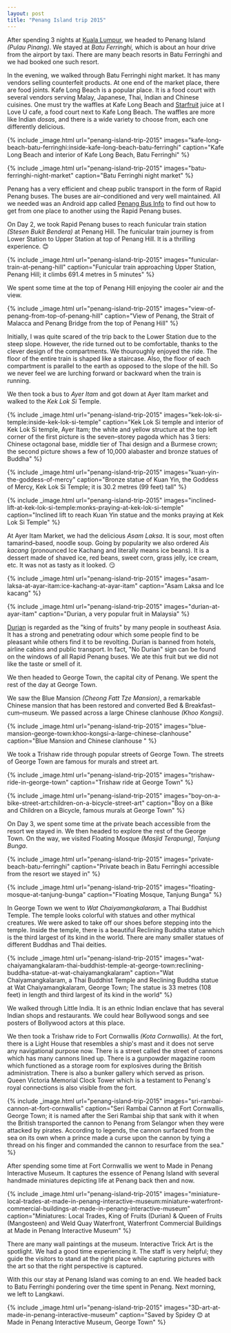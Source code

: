 ```yaml
---
layout: post
title: "Penang Island trip 2015"
---
```


After spending 3 nights at [Kuala Lumpur][KL], we headed to Penang
Island *(Pulau Pinang)*. We stayed at *Batu Ferringhi,* which is about
an hour drive from the airport by taxi. There are many beach resorts in
Batu Ferringhi and we had booked one such resort.

[KL]: {{site.url}}/blog/kuala-lumpur-trip-2015/

In the evening, we walked through Batu Ferringhi night market. It has
many vendors selling counterfeit products. At one end of the market
place, there are food joints. Kafe Long Beach is a popular place. It is
a food court with several vendors serving Malay, Japanese, Thai, Indian
and Chinese cuisines. One must try the waffles at Kafe Long Beach and
[Starfruit][SF] juice at I Love U cafe, a food court next to Kafe Long
Beach. The waffles are more like Indian *dosas*, and there is a wide
variety to choose from, each one differently delicious.

[SF]: https://en.wikipedia.org/wiki/Carambola

{% include _image.html url="penang-island-trip-2015" images="kafe-long-beach-batu-ferringhi:inside-kafe-long-beach-batu-ferringhi" caption="Kafe Long Beach and interior of Kafe Long Beach, Batu Ferringhi" %}

{% include _image.html url="penang-island-trip-2015" images="batu-ferringhi-night-market" caption="Batu Ferringhi night market" %}

Penang has a very efficient and cheap public transport in the form of
Rapid Penang buses. The buses are air&ndash;conditioned and very well
maintained. All we needed was an Android app called [Penang Bus
Info][PBI] to find out how to get from one place to another using the
Rapid Penang buses.

[PBI]: https://play.google.com/store/apps/details?id=com.mypenang

On Day 2, we took Rapid Penang buses to reach funicular train station
*(Stesen Bukit Bendera)* at Penang Hill. The funicular train journey is
from Lower Station to Upper Station at top of Penang Hill. It is a
thrilling experience. &#x1f60a;

{% include _image.html url="penang-island-trip-2015" images="funicular-train-at-penang-hill" caption="Funicular train approaching Upper Station, Penang Hill; it climbs 691.4 metres in 5 minutes" %}

We spent some time at the top of Penang Hill enjoying the cooler air and
the view.

{% include _image.html url="penang-island-trip-2015" images="view-of-penang-from-top-of-penang-hill" caption="View of Penang, the Strait of Malacca and Penang Bridge from the top of Penang Hill" %}

Initially, I was quite scared of the trip back to the Lower Station due
to the steep slope. However, the ride turned out to be comfortable,
thanks to the clever design of the compartments. We thouroughly enjoyed
the ride. The floor of the entire train is shaped like a staircase.
Also, the floor of each compartment is parallel to the earth as opposed
to the slope of the hill. So we never feel we are lurching forward or
backward when the train is running.

We then took a bus to *Ayer Itam* and got down at Ayer Itam market and
walked to the *Kek Lok Si* Temple.

{% include _image.html url="penang-island-trip-2015" images="kek-lok-si-temple:inside-kek-lok-si-temple" caption="Kek Lok Si temple and interior of Kek Lok Si temple, Ayer Itam; the white and yellow structure at the top left corner of the first picture is the seven&ndash;storey pagoda which has 3 tiers: Chinese octagonal base, middle tier of Thai design and a Burmese crown; the second picture shows a few of 10,000 alabaster and bronze statues of Buddha" %}

{% include _image.html url="penang-island-trip-2015" images="kuan-yin-the-goddess-of-mercy" caption="Bronze statue of Kuan Yin, the Goddess of Mercy, Kek Lok Si Temple; it is 30.2 metres (99 feet) tall" %}

{% include _image.html url="penang-island-trip-2015" images="inclined-lift-at-kek-lok-si-temple:monks-praying-at-kek-lok-si-temple" caption="Inclined lift to reach Kuan Yin statue and the monks praying at Kek Lok Si Temple" %}

At Ayer Itam Market, we had the delicious *Asam Laksa*. It is sour, most
often tamarind&ndash;based, noodle soup. Going by popularity we also
ordered *Ais kacang* (pronounced Ice Kachang and literally means ice
beans). It is a dessert made of shaved ice, red beans, sweet corn, grass
jelly, ice cream, etc. It was not as tasty as it looked. &#x1f60f;

{% include _image.html url="penang-island-trip-2015" images="asam-laksa-at-ayar-itam:ice-kachang-at-ayar-itam" caption="Asam Laksa and Ice kacang" %}

{% include _image.html url="penang-island-trip-2015" images="durian-at-ayar-itam" caption="Durian, a very popular fruit in Malaysia" %}

[Durian][D] is regarded as the &quot;king of fruits&quot; by many people
in southeast Asia. It has a strong and penetrating odour which some
people find to be pleasant while others find it to be revolting. Durian
is banned from hotels, airline cabins and public transport.  In fact,
&quot;No Durian&quot; sign can be found on the windows of all Rapid
Penang buses. We ate this fruit but we did not like the taste or smell
of it.

[D]: https://en.wikipedia.org/wiki/Durian

We then headed to George Town, the capital city of Penang. We spent the
rest of the day at George Town.

We saw the Blue Mansion *(Cheong Fatt Tze Mansion)*, a remarkable
Chinese mansion that has been restored and converted Bed &
Breakfast&ndash;cum&ndash;museum. We passed across a large Chinese
clanhouse *(Khoo Kongsi)*.

{% include _image.html url="penang-island-trip-2015" images="blue-mansion-george-town:khoo-kongsi-a-large-chinese-clanhouse" caption="Blue Mansion and Chinese clanhouse " %}

We took a Trishaw ride through popular streets of George Town. The
streets of George Town are famous for murals and street art. 

{% include _image.html url="penang-island-trip-2015" images="trishaw-ride-in-george-town" caption="Trishaw ride at George Town" %}

{% include _image.html url="penang-island-trip-2015" images="boy-on-a-bike-street-art:children-on-a-bicycle-street-art" caption="Boy on a Bike and Children on a Bicycle, famous murals at George Town" %}

On Day 3, we spent some time at the private beach accessible from the
resort we stayed in. We then headed to explore the rest of the George
Town. On the way, we visited Floating Mosque *(Masjid Terapung)*,
*Tanjung Bunga*.

{% include _image.html url="penang-island-trip-2015" images="private-beach-batu-ferringhi" caption="Private beach in Batu Ferringhi accessible from the resort we stayed in" %}

{% include _image.html url="penang-island-trip-2015" images="floating-mosque-at-tanjung-bunga" caption="Floating Mosque, Tanjung Bunga" %}

In George Town we went to *Wat Chaiyamangkalaram,* a Thai Buddhist
Temple. The temple looks colorful with statues and other mythical
creatures. We were asked to take off our shoes before stepping into the
temple. Inside the temple, there is a beautiful Reclining Buddha statue
which is the third largest of its kind in the world. There are many
smaller statues of different Buddhas and Thai deities.

{% include _image.html url="penang-island-trip-2015" images="wat-chaiyamangkalaram-thai-buddhist-temple-at-george-town:reclining-buddha-statue-at-wat-chaiyamangkalaram" caption="Wat Chaiyamangkalaram, a Thai Buddhist Temple and Reclining Buddha statue at Wat Chaiyamangkalaram, George Town; The statue is 33 metres (108 feet) in length and third largest of its kind in the world" %}

We walked through Little India. It is an ethnic Indian enclave that has
several Indian shops and restaurants. We could hear Bollywood songs and
see posters of Bollywood actors at this place.

We then took a Trishaw ride to Fort Cornwallis *(Kota Cornwallis).* At
the fort, there is a Light House that resembles a ship&apos;s mast and
it does not serve any navigational purpose now. There is a street called
the street of cannons which has many cannons lined up.  There is a
gunpowder magazine room which functioned as a storage room for
explosives during the British administration. There is also a bunker
gallery which served as prison. Queen Victoria Memorial Clock Tower
which is a testament to Penang&apos;s royal connections is also visible
from the fort.

{% include _image.html url="penang-island-trip-2015" images="sri-rambai-cannon-at-fort-cornwallis" caption="Seri Rambai Cannon at Fort Cornwallis, George Town; it is named after the Seri Rambai ship that sank with it when the British transported the cannon to Penang from Selangor when they were attacked by pirates. According to legends, the cannon surfaced from the sea on its own when a prince made a curse upon the cannon by tying a thread on his finger and commanded the cannon to resurface from the sea." %}

After spending some time at Fort Cornwallis we went to Made in Penang
Interactive Museum. It captures the essence of Penang Island with
several handmade miniatures depicting life at Penang back then and now.

{% include _image.html url="penang-island-trip-2015" images="miniature-local-trades-at-made-in-penang-interactive-museum:miniature-waterfront-commercial-buildings-at-made-in-penang-interactive-museum" caption="Miniatures: Local Trades, King of Fruits (Durian) & Queen of Fruits (Mangosteen) and Weld Quay Waterfront, Waterfront Commercial Buildings at Made in Penang Interactive Museum" %}

There are many wall paintings at the museum. Interactive Trick Art is
the spotlight. We had a good time experiencing it. The staff is very
helpful; they guide the visitors to stand at the right place while
capturing pictures with the art so that the right perspective is
captured.

With this our stay at Penang Island was coming to an end. We headed back
to Batu Ferringhi pondering over the time spent in Penang. Next morning,
we left to Langkawi.

{% include _image.html url="penang-island-trip-2015" images="3D-art-at-made-in-penang-interactive-museum" caption="Saved by Spidey &#x1f60a; at Made in Penang Interactive Museum, George Town" %}
